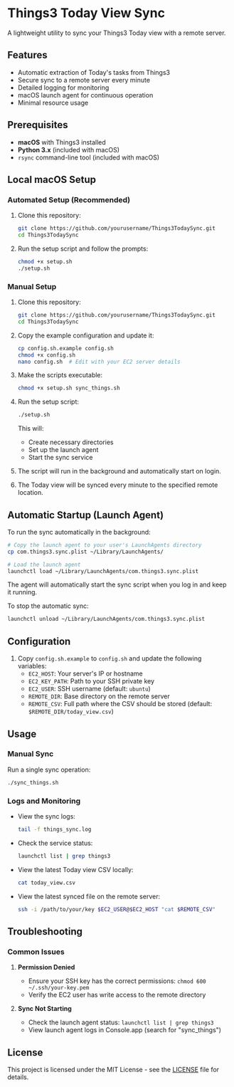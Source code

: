 # Things3 Today View Sync

A lightweight utility to sync your Things3 Today view with a remote server.

## Features

- Automatic extraction of Today's tasks from Things3
- Secure sync to a remote server every minute
- Detailed logging for monitoring
- macOS launch agent for continuous operation
- Minimal resource usage

## Prerequisites

- **macOS** with Things3 installed
- **Python 3.x** (included with macOS)
- `rsync` command-line tool (included with macOS)

## Local macOS Setup

### Automated Setup (Recommended)

1. Clone this repository:
   ```bash
   git clone https://github.com/yourusername/Things3TodaySync.git
   cd Things3TodaySync
   ```

2. Run the setup script and follow the prompts:
   ```bash
   chmod +x setup.sh
   ./setup.sh
   ```

### Manual Setup

1. Clone this repository:
   ```bash
   git clone https://github.com/yourusername/Things3TodaySync.git
   cd Things3TodaySync
   ```

2. Copy the example configuration and update it:
   ```bash
   cp config.sh.example config.sh
   chmod +x config.sh
   nano config.sh  # Edit with your EC2 server details
   ```

3. Make the scripts executable:
   ```bash
   chmod +x setup.sh sync_things.sh
   ```

4. Run the setup script:
   ```bash
   ./setup.sh
   ```
   This will:
   - Create necessary directories
   - Set up the launch agent
   - Start the sync service

5. The script will run in the background and automatically start on login.

6. The Today view will be synced every minute to the specified remote location.

## Automatic Startup (Launch Agent)

To run the sync automatically in the background:

```bash
# Copy the launch agent to your user's LaunchAgents directory
cp com.things3.sync.plist ~/Library/LaunchAgents/

# Load the launch agent
launchctl load ~/Library/LaunchAgents/com.things3.sync.plist
```

The agent will automatically start the sync script when you log in and keep it running.

To stop the automatic sync:
```bash
launchctl unload ~/Library/LaunchAgents/com.things3.sync.plist
```

## Configuration

1. Copy `config.sh.example` to `config.sh` and update the following variables:
   - `EC2_HOST`: Your server's IP or hostname
   - `EC2_KEY_PATH`: Path to your SSH private key
   - `EC2_USER`: SSH username (default: `ubuntu`)
   - `REMOTE_DIR`: Base directory on the remote server
   - `REMOTE_CSV`: Full path where the CSV should be stored (default: `$REMOTE_DIR/today_view.csv`)

## Usage

### Manual Sync

Run a single sync operation:
```bash
./sync_things.sh
```

### Logs and Monitoring

- View the sync logs:
  ```bash
  tail -f things_sync.log
  ```

- Check the service status:
  ```bash
  launchctl list | grep things3
  ```

- View the latest Today view CSV locally:
  ```bash
  cat today_view.csv
  ```

- View the latest synced file on the remote server:
  ```bash
  ssh -i /path/to/your/key $EC2_USER@$EC2_HOST "cat $REMOTE_CSV"
  ```

## Troubleshooting

### Common Issues

1. **Permission Denied**
   - Ensure your SSH key has the correct permissions: `chmod 600 ~/.ssh/your-key.pem`
   - Verify the EC2 user has write access to the remote directory

2. **Sync Not Starting**
   - Check the launch agent status: `launchctl list | grep things3`
   - View launch agent logs in Console.app (search for "sync_things")


## License

This project is licensed under the MIT License - see the [LICENSE](LICENSE) file for details.
